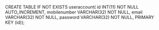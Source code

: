 CREATE TABLE IF NOT EXISTS useraccount(
    id INT(11) NOT NULL AUTO_INCREMENT,
    mobilenumber  VARCHAR(32) NOT NULL,
    email  VARCHAR(32) NOT NULL,
    password VARCHAR(32) NOT NULL,
    PRIMARY KEY (id));
    